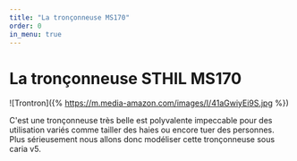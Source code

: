 ```yaml
---
title: "La tronçonneuse MS170"
order: 0
in_menu: true
---
```

# La tronçonneuse STHIL MS170 

![Trontron]({% https://m.media-amazon.com/images/I/41aGwiyEi9S.jpg %})


C'est une tronçonneuse très belle est polyvalente impeccable pour des utilisation variés comme tailler des haies ou encore tuer des personnes. Plus sérieusement nous allons donc modéliser cette tronçonneuse sous caria v5. 
